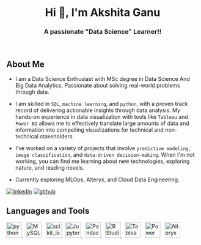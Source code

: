 <h1 align="center">Hi 👋, I'm Akshita Ganu</h1>
<h3 align="center">A passionate "Data Science" Learner!!</h3>

<p align=center>

<br>

## About Me

<div>
 
* I am a Data Science Enthusiast with MSc degree in Data Science And Big Data Analytics, Passionate about solving real-world problems through data.

* I am skilled in `SQL`, `machine learning`, and `python`, with a proven track record of delivering actionable insights through data analysis. My hands-on experience in data visualization with tools like `Tableau` and `Power BI` allows me to effectively translate large amounts of data and information into compelling visualizations for technical and non-technical stakeholders. 
 
* I've worked on a variety of projects that involve `predictive modeling`, `image classification`, and `data-driven decision-making`. When I'm not working, you can find me learning about new technologies, exploring nature, and reading novels.
 
* Currently exploring MLOps, Alteryx, and Cloud Data Engineering.

<a href="https://www.linkedin.com/in/akshitaganu/" target="blank">![linkedin](https://img.shields.io/badge/Linkedin-0077b5?style=for-the-badge&logo=Linkedin&logoColor=white)</a>
<a href="https://github.com/akshitaganu?tab=repositories" target="blank">![github](https://img.shields.io/badge/GitHub-000000?style=for-the-badge&logo=GitHub&logoColor=white)</a>

</div>
 
## Languages and Tools

<div>
 
<a href="https://www.python.org" target="_blank"><img src="https://upload.wikimedia.org/wikipedia/commons/c/c3/Python-logo-notext.svg" alt="python" width="40" height="40"/> </a> &nbsp;
<a href="https://www.mysql.com/" target="_blank"><img src="https://upload.wikimedia.org/wikipedia/commons/0/0a/MySQL_textlogo.svg" title="MySQL"  alt="MySQL" width="40" height="40"/></a> &nbsp;
<a href="https://scikit-learn.org/" target="_blank"> <img src="https://upload.wikimedia.org/wikipedia/commons/0/05/Scikit_learn_logo_small.svg" alt="scikit_learn" width="40" height="40"/> </a> &nbsp;
<a href="https://jupyter.org/" target="_blank"><img src="https://upload.wikimedia.org/wikipedia/commons/3/38/Jupyter_logo.svg" alt="Jupyter" width="40" height="40"/> </a> &nbsp;
<a href="https://pandas.pydata.org/" target="_blank"><img src="https://upload.wikimedia.org/wikipedia/commons/2/22/Pandas_mark.svg" alt="Pandas" width="40" height="40"/> </a> &nbsp; 
<a href="https://www.r-studio.com/" target="_blank"><img src="https://upload.wikimedia.org/wikipedia/commons/d/d0/RStudio_logo_flat.svg" alt="R Studio" width="40" height="40"/> </a> &nbsp; 
<a href="https://www.tableau.com/" target="_blank"><img src="https://upload.wikimedia.org/wikipedia/commons/4/4b/Tableau_Logo.png" alt="Tableau" width="40" height="40"/></a> &nbsp;
<a href="https://powerbi.microsoft.com/" target="_blank"><img src="https://upload.wikimedia.org/wikipedia/commons/c/cf/New_Power_BI_Logo.svg" alt="Power BI" width="40" height="40"/></a> &nbsp;
<a href="https://www.alteryx.com/" target="_blank"><img src="https://upload.wikimedia.org/wikipedia/commons/e/e4/Alteryx_logo_%282019%29.svg" alt="Alteryx" width="40" height="40"/></a> &nbsp;
 
</div>

